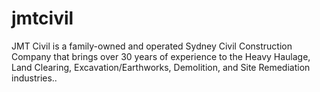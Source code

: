 # jmtcivil
JMT Civil is a family-owned and operated Sydney Civil Construction Company that brings over 30 years of experience to the Heavy Haulage, Land Clearing, Excavation/Earthworks, Demolition, and Site Remediation industries..

